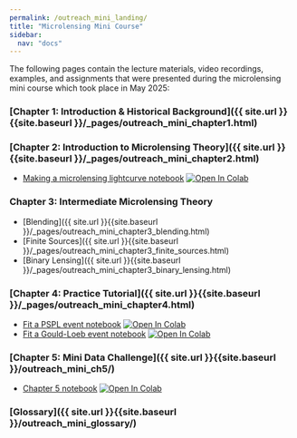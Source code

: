 ```yaml
---
permalink: /outreach_mini_landing/
title: "Microlensing Mini Course"
sidebar:
  nav: "docs"
---
```


The following pages contain the lecture materials, video recordings, examples, and assignments that were presented during the
microlensing mini course which took place in May 2025:


### [Chapter 1: Introduction & Historical Background]({{ site.url }}{{site.baseurl }}/_pages/outreach_mini_chapter1.html)

### [Chapter 2: Introduction to Microlensing Theory]({{ site.url }}{{site.baseurl }}/_pages/outreach_mini_chapter2.html)
* [Making a microlensing lightcurve notebook](https://github.com/rges-pit/rges-pit.github.io/blob/main/docs/assets/notebooks/lightcurve_example.ipynb) 
<a href="https://colab.research.google.com/github/rges-pit/rges-pit.github.io/blob/main/docs/assets/notebooks/lightcurve_example.ipynb" target="_parent"><img src="https://colab.research.google.com/assets/colab-badge.svg" alt="Open In Colab"/></a>

### Chapter 3: Intermediate Microlensing Theory
* [Blending]({{ site.url }}{{site.baseurl }}/_pages/outreach_mini_chapter3_blending.html)
* [Finite Sources]({{ site.url }}{{site.baseurl }}/_pages/outreach_mini_chapter3_finite_sources.html)
* [Binary Lensing]({{ site.url }}{{site.baseurl }}/_pages/outreach_mini_chapter3_binary_lensing.html)

### [Chapter 4: Practice Tutorial]({{ site.url }}{{site.baseurl }}/_pages/outreach_mini_chapter4.html)
* [Fit a PSPL event notebook](https://github.com/rges-pit/rges-pit.github.io/blob/main/docs/assets/notebooks/Day_4_homework_fit_PSPL_event.ipynb)
<a href="https://colab.research.google.com/github/rges-pit/rges-pit.github.io/blob/main/docs/assets/notebooks/Day_4_homework_fit_PSPL_event.ipynb" target="_parent"><img src="https://colab.research.google.com/assets/colab-badge.svg" alt="Open In Colab"/></a>
* [Fit a Gould-Loeb event notebook](https://github.com/rges-pit/rges-pit.github.io/blob/main/docs/assets/notebooks/Day4_Gould_Loeb_planetary_event.ipynb)
<a href="https://colab.research.google.com/github/rges-pit/rges-pit.github.io/blob/main/docs/assets/notebooks/Day4_Gould_Loeb_planetary_event.ipynb" target="_parent"><img src="https://colab.research.google.com/assets/colab-badge.svg" alt="Open In Colab"/></a>

### [Chapter 5: Mini Data Challenge]({{ site.url }}{{site.baseurl }}/outreach_mini_ch5/)
* [Chapter 5 notebook](https://github.com/rges-pit/rges-pit.github.io/blob/main/docs/assets/notebooks/Chapter5.ipynb)
<a href="https://colab.research.google.com/github/rges-pit/rges-pit.github.io/blob/main/docs/assets/notebooks/Chapter5.ipynb" target="_parent"><img src="https://colab.research.google.com/assets/colab-badge.svg" alt="Open In Colab"/></a>

### [Glossary]({{ site.url }}{{site.baseurl }}/outreach_mini_glossary/)
